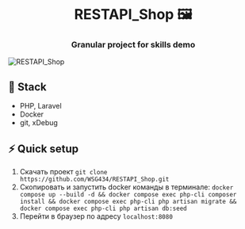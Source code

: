 
<h1 align="center">RESTAPI_Shop 🖼️ </h1>
  <h3 align="center">Granular project for skills demo </h3>

![RESTAPI_Shop](https://github.com/WSG434/RESTAPI_Shop/blob/master/preview.jpg?raw=true)

## 🚀 Stack

- PHP, Laravel
- Docker
- git, xDebug

## ⚡ Quick setup

1. Скачать проект `git clone https://github.com/WSG434/RESTAPI_Shop.git`
2. Скопировать и запустить docker команды в терминале: 
	`docker compose up --build -d && docker compose exec php-cli composer install && docker compose exec php-cli php artisan migrate && docker compose exec php-cli php artisan db:seed`
3. Перейти в браузер по адресу `localhost:8080`
